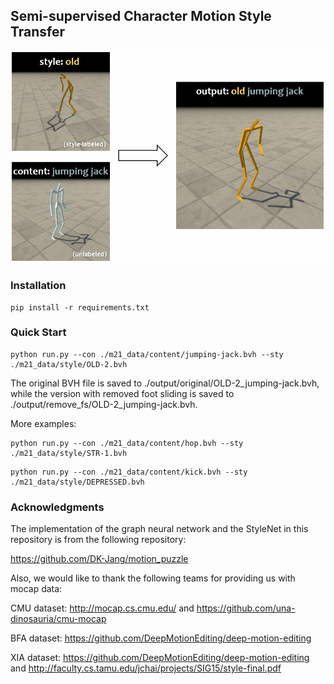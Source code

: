 ## Semi-supervised Character Motion Style Transfer

<img src="./assets/111111.gif" alt="intro" style="zoom:75%;" />

### Installation

```
pip install -r requirements.txt
```



### Quick Start

```
python run.py --con ./m21_data/content/jumping-jack.bvh --sty ./m21_data/style/OLD-2.bvh
```

The original BVH file is saved to ./output/original/OLD-2_jumping-jack.bvh, 
while the version with removed foot sliding is saved to ./output/remove_fs/OLD-2_jumping-jack.bvh.

More examples:

```
python run.py --con ./m21_data/content/hop.bvh --sty ./m21_data/style/STR-1.bvh
```


```
python run.py --con ./m21_data/content/kick.bvh --sty ./m21_data/style/DEPRESSED.bvh
```


### Acknowledgments

The implementation of the graph neural network and the StyleNet in this repository is from the following repository:

https://github.com/DK-Jang/motion_puzzle

Also, we would like to thank the following teams for providing us with mocap data:

CMU dataset: http://mocap.cs.cmu.edu/  and  https://github.com/una-dinosauria/cmu-mocap

BFA dataset: https://github.com/DeepMotionEditing/deep-motion-editing

XIA dataset: https://github.com/DeepMotionEditing/deep-motion-editing and http://faculty.cs.tamu.edu/jchai/projects/SIG15/style-final.pdf
